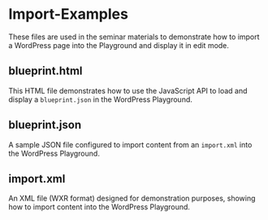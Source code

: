 # Import-Examples
These files are used in the seminar materials to demonstrate how to import a WordPress page into the Playground and display it in edit mode.

## blueprint.html
This HTML file demonstrates how to use the JavaScript API to load and display a `blueprint.json` in the WordPress Playground.

## blueprint.json
A sample JSON file configured to import content from an `import.xml` into the WordPress Playground.

## import.xml
An XML file (WXR format) designed for demonstration purposes, showing how to import content into the WordPress Playground.